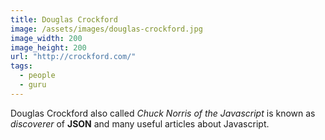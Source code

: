 ```yaml
---
title: Douglas Crockford
image: /assets/images/douglas-crockford.jpg
image_width: 200
image_height: 200
url: "http://crockford.com/"
tags:
  - people
  - guru
---
```

Douglas Crockford also called 
*Chuck Norris of the Javascript*
is known as *discoverer* of 
**JSON** and many useful
articles about Javascript.


